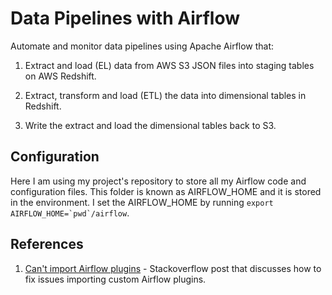 # Data Pipelines with Airflow

Automate and monitor data pipelines using Apache Airflow that:

1. Extract and load (EL) data from AWS S3 JSON files into staging tables on AWS Redshift.

2. Extract, transform and load (ETL) the data into dimensional tables in Redshift.

3. Write the extract and load the dimensional tables back to S3.

## Configuration

Here I am using my project's repository to store all my Airflow code and configuration files.  This folder is known as AIRFLOW_HOME and it is stored in the environment.  I set the AIRFLOW_HOME by running ```export AIRFLOW_HOME=`pwd`/airflow```.

## References

1. [Can't import Airflow plugins](https://stackoverflow.com/questions/43907813/cant-import-airflow-plugins) - Stackoverflow post that discusses how to fix issues importing custom Airflow plugins.  
